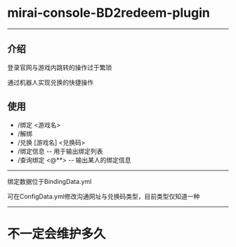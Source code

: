 # mirai-console-BD2redeem-plugin

---

## 介绍
登录官网与游戏内跳转的操作过于繁琐  

通过机器人实现兑换的快捷操作

## 使用
- /绑定 <游戏名>
- /解绑
- /兑换 [游戏名] <兑换码>
- /绑定信息
   -- 用于输出绑定列表
- /查询绑定 <@**>
   -- 输出某人的绑定信息

---

绑定数据位于BindingData.yml  

可在ConfigData.yml修改沟通网址与兑换码类型，目前类型仅知道一种

---

# 不一定会维护多久
